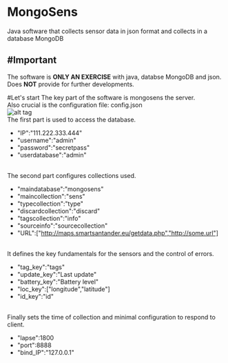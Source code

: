 # MongoSens
Java software that collects sensor data in json format and collects in a database MongoDB

#Important
----------
The software is **ONLY AN EXERCISE** with java, databse MongoDB and json.<br />
Does **NOT** provide for further developments.

#Let's start
The key part of the software is mongosens the server.<br/>
Also crucial is the configuration file: config.json<br/>
![alt tag](https://github.com/inna92/MongoSens/blob/master/server/config.png)<br/>
The first part is used to access the database.<br/>
  - "IP":"111.222.333.444"
  - "username":"admin"
  - "password":"secretpass"
  - "userdatabase":"admin"<br/><br/>

The second part configures collections used.<br/>
  - "maindatabase":"mongosens"
  - "maincollection":"sens"
  - "typecollection":"type"
  - "discardcollection":"discard"
  - "tagscollection":"info"
  - "sourceinfo":"sourcecollection"
  - "URL":["http://maps.smartsantander.eu/getdata.php","http://some.url"]<br/><br/>

It defines the key fundamentals for the sensors and the control of errors.<br/>
  - "tag_key":"tags"
  - "update_key":"Last update"
  - "battery_key":"Battery level"
  - "loc_key":["longitude","latitude"]
  - "id_key":"id"<br/><br/>

Finally sets the time of collection and minimal configuration to respond to client.<br/>
  - "lapse":1800
  - "port":8888
  - "bind_IP":"127.0.0.1"<br/><br/>


